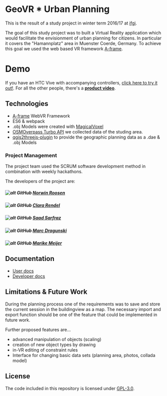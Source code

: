 # GeoVR * Urban Planning
This is the result of a study project in winter term 2016/17 at [ifgi](https://ifgi.de).

The goal of this study project was to built a Virtual Reality application which would facilitate the envisionment of urban planning for citizens.
In particular it covers the "Hamannplatz" area in Muenster Coerde, Germany.
To achieve this goal we used the web based VR framework [A-frame](https://aframe.io/).

# Demo
If you have an HTC Vive with accompanying controllers,
[click here to try it out!](https://crend02.github.io/GeoVR).
For all the other people, there's a [**product video**](TODO).

## Technologies
* [A-frame](https://aframe.io/) WebVR Framework
* ES6 & webpack
* .obj Models were created with [MagicalVoxel](https://ephtracy.github.io/)
* [OSMOverpass Turbo API](https://overpass-turbo.eu/) we collected data of the studing area.
* [qgis2threejs-plugin](http://qgis2threejs.readthedocs.io/en/docs-release/) to provide the geographic planning data as a .dae & .obj Models

### Project Management
The project team used the SCRUM software development method in combination with
weekly hackathons.

The developers of the project are:
##### ![alt GitHub][githublogo] [Norwin Roosen](https://github.com/noerw)
##### ![alt GitHub][githublogo] [Clara Rendel](https://github.com/crend02)
##### ![alt GitHub][githublogo] [Saad Sarfraz](https://github.com/saadsarfrazz)
##### ![alt GitHub][githublogo] [Marc Dragunski](https://github.com/mdragunski)
##### ![alt GitHub][githublogo] [Marike Meijer](https://github.com/marikemau)

[githublogo]: http://i.imgur.com/0o48UoR.png

## Documentation
* [User docs](docs/USER.md)
* [Developer docs](docs/DEVEL.md)


## Limitations & Future Work
During the planning process one of the requirements was to save and store the
current session in the buildingview as a map. The necessary import and export
function should be one of the feature that could be implemented in future work.

Further proposed features are...

* advanced manipulation of objects (scaling)
* creation of new object types by drawing
* in-VR editing of constraint rules
* Interface for changing basic data sets (planning area, photos, collada model)

## License
The code included in this repository is licensed under [GPL-3.0](LICENSE).
